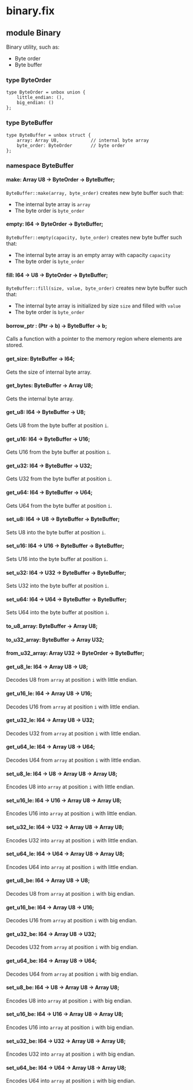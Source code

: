 # binary.fix

## module Binary

Binary utility, such as:
- Byte order
- Byte buffer

### type ByteOrder

```
type ByteOrder = unbox union {
    little_endian: (),
    big_endian: ()
};
```
### type ByteBuffer

```
type ByteBuffer = unbox struct {
    array: Array U8,            // internal byte array
    byte_order: ByteOrder       // byte order
};
```
### namespace ByteBuffer

#### make: Array U8 -> ByteOrder -> ByteBuffer;

`ByteBuffer::make(array, byte_order)` creates new byte buffer such that:
- The internal byte array is `array`
- The byte order is `byte_order`

#### empty: I64 -> ByteOrder -> ByteBuffer;

`ByteBuffer::empty(capacity, byte_order)` creates new byte buffer such that:
- The internal byte array is an empty array with capacity `capacity`
- The byte order is `byte_order`

#### fill: I64 -> U8 -> ByteOrder -> ByteBuffer;

`ByteBuffer::fill(size, value, byte_order)` creates new byte buffer such that:
- The internal byte array is initialized by size `size` and filled with `value`
- The byte order is `byte_order`

#### borrow_ptr : (Ptr -> b) -> ByteBuffer -> b;

Calls a function with a pointer to the memory region where elements are stored.

#### get_size: ByteBuffer -> I64;

Gets the size of internal byte array.

#### get_bytes: ByteBuffer -> Array U8;

Gets the internal byte array.

#### get_u8: I64 -> ByteBuffer -> U8;

Gets U8 from the byte buffer at position `i`.

#### get_u16: I64 -> ByteBuffer -> U16;

Gets U16 from the byte buffer at position `i`.

#### get_u32: I64 -> ByteBuffer -> U32;

Gets U32 from the byte buffer at position `i`.

#### get_u64: I64 -> ByteBuffer -> U64;

Gets U64 from the byte buffer at position `i`.

#### set_u8: I64 -> U8 -> ByteBuffer -> ByteBuffer;

Sets U8 into the byte buffer at position `i`.

#### set_u16: I64 -> U16 -> ByteBuffer -> ByteBuffer;

Sets U16 into the byte buffer at position `i`.

#### set_u32: I64 -> U32 -> ByteBuffer -> ByteBuffer;

Sets U32 into the byte buffer at position `i`.

#### set_u64: I64 -> U64 -> ByteBuffer -> ByteBuffer;

Sets U64 into the byte buffer at position `i`.

#### to_u8_array: ByteBuffer -> Array U8;

#### to_u32_array: ByteBuffer -> Array U32;

#### from_u32_array: Array U32 -> ByteOrder -> ByteBuffer;

#### get_u8_le: I64 -> Array U8 -> U8;

Decodes U8 from `array` at position `i` with little endian.

#### get_u16_le: I64 -> Array U8 -> U16;

Decodes U16 from `array` at position `i` with little endian.

#### get_u32_le: I64 -> Array U8 -> U32;

Decodes U32 from `array` at position `i` with little endian.

#### get_u64_le: I64 -> Array U8 -> U64;

Decodes U64 from `array` at position `i` with little endian.

#### set_u8_le: I64 -> U8 -> Array U8 -> Array U8;

Encodes U8 into `array` at position `i` with little endian.

#### set_u16_le: I64 -> U16 -> Array U8 -> Array U8;

Encodes U16 into `array` at position `i` with little endian.

#### set_u32_le: I64 -> U32 -> Array U8 -> Array U8;

Encodes U32 into `array` at position `i` with little endian.

#### set_u64_le: I64 -> U64 -> Array U8 -> Array U8;

Encodes U64 into `array` at position `i` with little endian.

#### get_u8_be: I64 -> Array U8 -> U8;

Decodes U8 from `array` at position `i` with big endian.

#### get_u16_be: I64 -> Array U8 -> U16;

Decodes U16 from `array` at position `i` with big endian.

#### get_u32_be: I64 -> Array U8 -> U32;

Decodes U32 from `array` at position `i` with big endian.

#### get_u64_be: I64 -> Array U8 -> U64;

Decodes U64 from `array` at position `i` with big endian.

#### set_u8_be: I64 -> U8 -> Array U8 -> Array U8;

Encodes U8 into `array` at position `i` with big endian.

#### set_u16_be: I64 -> U16 -> Array U8 -> Array U8;

Encodes U16 into `array` at position `i` with big endian.

#### set_u32_be: I64 -> U32 -> Array U8 -> Array U8;

Encodes U32 into `array` at position `i` with big endian.

#### set_u64_be: I64 -> U64 -> Array U8 -> Array U8;

Encodes U64 into `array` at position `i` with big endian.

